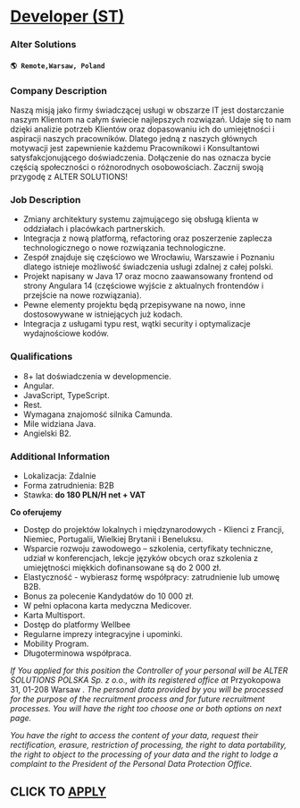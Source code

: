 # [Developer (ST)](https://www.remotewlb.com/apply/developer-st-109906)  
### Alter Solutions  
#### `🌎 Remote,Warsaw, Poland`  

### **Company Description**

Naszą misją jako firmy świadczącej usługi w obszarze IT jest dostarczanie naszym Klientom na całym świecie najlepszych rozwiązań. Udaje się to nam dzięki analizie potrzeb Klientów oraz dopasowaniu ich do umiejętności i aspiracji naszych pracowników. Dlatego jedną z naszych głównych motywacji jest zapewnienie każdemu Pracownikowi i Konsultantowi satysfakcjonującego doświadczenia. Dołączenie do nas oznacza bycie częścią społeczności o różnorodnych osobowościach. Zacznij swoją przygodę z ALTER SOLUTIONS!

###  **Job Description**

  * Zmiany architektury systemu zajmującego się obsługą klienta w oddziałach i placówkach partnerskich.
  * Integracja z nową platformą, refactoring oraz poszerzenie zaplecza technologicznego o nowe rozwiązania technologiczne.
  * Zespół znajduje się częściowo we Wrocławiu, Warszawie i Poznaniu dlatego istnieje możliwość świadczenia usługi zdalnej z całej polski. 
  * Projekt napisany w Java 17 oraz mocno zaawansowany frontend od strony Angulara 14 (częściowe wyjście z aktualnych frontendów i przejście na nowe rozwiązania).
  * Pewne elementy projektu będą przepisywane na nowo, inne dostosowywane w istniejących już kodach.
  * Integracja z usługami typu rest, wątki security i optymalizacje wydajnościowe kodów. 

### **Qualifications**

  * 8+ lat doświadczenia w developmencie.
  * Angular.
  * JavaScript, TypeScript.
  * Rest.
  * Wymagana znajomość silnika Camunda.
  * Mile widziana Java.
  * Angielski B2.

###  **Additional Information**

  * Lokalizacja: Zdalnie
  * Forma zatrudnienia: B2B
  * Stawka: **do 180 PLN/H net + VAT**

 **Co oferujemy**

  * Dostęp do projektów lokalnych i międzynarodowych - Klienci z Francji, Niemiec, Portugalii, Wielkiej Brytanii i Beneluksu.
  * Wsparcie rozwoju zawodowego – szkolenia, certyfikaty techniczne, udział w konferencjach, lekcje języków obcych oraz szkolenia z umiejętności miękkich dofinansowane są do 2 000 zł.
  * Elastyczność - wybierasz formę współpracy: zatrudnienie lub umowę B2B.
  * Bonus za polecenie Kandydatów do 10 000 zł.
  * W pełni opłacona karta medyczna Medicover.
  * Karta Multisport.
  * Dostęp do platformy Wellbee
  * Regularne imprezy integracyjne i upominki.
  * Mobility Program.
  * Długoterminowa współpraca.

 _If You applied for this position the Controller of your personal will be ALTER SOLUTIONS POLSKA Sp. z o.o., with its registered office at_ Przyokopowa 31, 01-208 Warsaw _. The personal data provided by you will be processed for the purpose of the recruitment process and for future recruitment processes. You will have the right too choose one or both options on next page._

 _You have the right to access the content of your data, request their rectification, erasure, restriction of processing, the right to data portability, the right to object to the processing of your data and the right to lodge a complaint to the President of the Personal Data Protection Office._

  
## CLICK TO [APPLY](https://www.remotewlb.com/apply/developer-st-109906)


